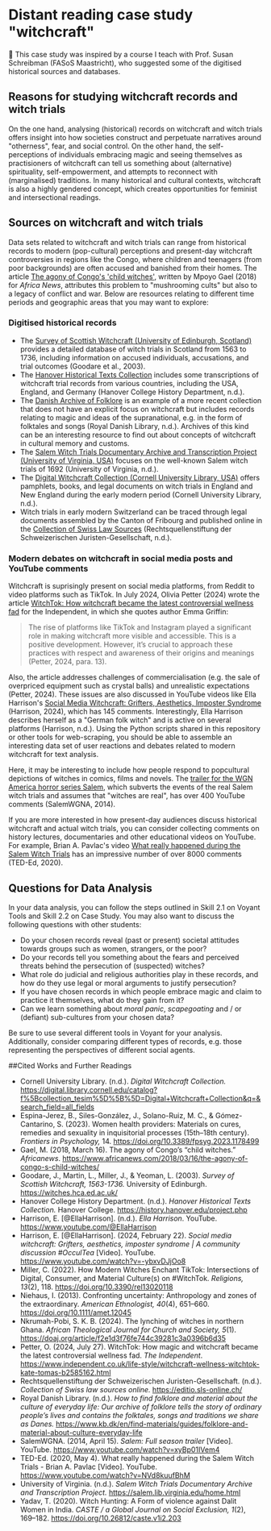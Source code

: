 # Distant reading case study "witchcraft"

🙌 This case study was inspired by a course I teach with Prof. Susan Schreibman (FASoS Maastricht), who suggested some of the digitised historical sources and databases. 

## Reasons for studying witchcraft records and witch trials

On the one hand, analysing (historical) records on witchcraft and witch trials offers insight into how societies construct and perpetuate narratives around "otherness", fear, and social control. On the other hand, the self-perceptions of individuals embracing magic and seeing themselves as practisioners of witchcraft can tell us something about (alternative) spirituality, self-empowerment, and attempts to reconnect with (marginalised) traditions. In many historical and cultural contexts, witchcraft is also a highly gendered concept, which creates opportunities for feminist and intersectional readings.

## Sources on witchcraft and witch trials

Data sets related to witchcraft and witch trials can range from historical records to modern (pop-cultural) perceptions and present-day witchcraft controversies in regions like the Congo, where children and teenagers (from poor backgrounds) are often accused and banished from their homes. The article [The agony of Congo's 'child witches'](https://www.africanews.com/2018/03/16/the-agony-of-congo-s-child-witches//), written by Mpoyo Gael (2018) for *Africa News*, attributes this problem to "mushrooming cults" but also to a legacy of conflict and war. Below are resources relating to different time periods and geographic areas that you may want to explore:

### Digitised historical records

- The [Survey of Scottish Witchcraft (University of Edinburgh, Scotland)](http://witches.hca.ed.ac.uk/) provides a detailed database of witch trials in Scotland from 1563 to 1736, including information on accused individuals, accusations, and trial outcomes (Goodare et al., 2003).
- The [Hanover Historical Texts Collection](https://history.hanover.edu/project.php) includes some transcriptions of witchcraft trial records from various countries, including the USA, England, and Germany (Hanover College History Department, n.d.).
- The [Danish Archive of Folklore](https://www.kb.dk/en/find-materials/guides/folklore-and-material-about-culture-everyday-life) is an example of a more recent collection that does not have an explicit focus on witchcraft but includes records relating to magic and ideas of the supranational, e.g. in the form of folktales and songs (Royal Danish Library, n.d.). Archives of this kind can be an interesting resource to find out about concepts of witchcraft in cultural memory and customs.
- The [Salem Witch Trials Documentary Archive and Transcription Project (University of Virginia, USA)](http://salem.lib.virginia.edu/) focuses on the well-known Salem witch trials of 1692 (University of Virginia, n.d.).
- The [Digital Witchcraft Collection (Cornell University Library, USA)](https://digital.library.cornell.edu/collections/witchcraft) offers pamphlets, books, and legal documents on witch trials in England and New England during the early modern period (Cornell University Library, n.d.).
- Witch trials in early modern Switzerland can be traced through legal documents assembled by the Canton of Fribourg and published online in the [Collection of Swiss Law Sources](https://editio.sls-online.ch/FR/I_2_8/) (Rechtsquellenstiftung der Schweizerischen Juristen-Gesellschaft, n.d.).

### Modern debates on witchcraft in social media posts and YouTube comments

Witchcraft is suprisingly present on social media platforms, from Reddit to video platforms such as TikTok. In July 2024, Olivia Petter (2024) wrote the article [WitchTok: How witchcraft became the latest controversial wellness fad](https://www.independent.co.uk/life-style/witchcraft-wellness-witchtok-kate-tomas-b2585162.html) for the Independent, in which she quotes author Emma Griffin:

> The rise of platforms like TikTok and Instagram played a significant role in making witchcraft more visible and accessible. This is a positive development. However, it’s crucial to approach these practices with respect and awareness of their origins and meanings (Petter, 2024, para. 13).

Also, the article addresses challenges of commercialisation (e.g. the sale of overpriced equipment such as crystal balls) and unrealistic expectations (Petter, 2024). These issues are also discussed in YouTube videos like Ella Harrison's [Social Media Witchcraft: Grifters, Aesthetics, Imposter Syndrome](https://www.youtube.com/watch?v=-ybxvDJjOo8) (Harrison, 2024), which has 145 comments. Interestingly, Ella Harrison describes herself as a "German folk witch" and is active on several platforms (Harrison, n.d.). Using the Python scripts shared in this repository or other tools for web-scraping, you should be able to assemble an interesting data set of user reactions and debates related to modern witchcraft for text analysis.

Here, it may be interesting to include how people respond to popcultural depictions of witches in comics, films and novels. The [trailer for the WGN America horror series Salem](https://www.youtube.com/watch?v=xyBp01IVem4), which subverts the events of the real Salem witch trials and assumes that "witches are real", has over 400 YouTube comments (SalemWGNA, 2014).

If you are more interested in how present-day audiences discuss historical witchcraft and actual witch trials, you can consider collecting comments on history lectures, documentaries and other educational videos on YouTube. For example, Brian A. Pavlac's video [What really happened during the Salem Witch Trials](https://www.youtube.com/watch?v=NVd8kuufBhM) has an impressive number of over 8000 comments (TED-Ed, 2020).

## Questions for Data Analysis

In your data analysis, you can follow the steps outlined in Skill 2.1 on Voyant Tools and Skill 2.2 on Case Study. You may also want to discuss the following questions with other students:

- Do your chosen records reveal (past or present) societal attitudes towards groups such as women, strangers, or the poor?
- Do your records tell you something about the fears and perceived threats behind the persecution of (suspected) witches?
- What role do judicial and religious authorities play in these records, and how do they use legal or moral arguments to justify persecution?
- If you have chosen records in which people embrace magic and claim to practice it themselves, what do they gain from it?
- Can we learn something about *moral panic*, *scapegoating* and / or (defiant) sub-cultures from your chosen data?

Be sure to use several different tools in Voyant for your analysis. Additionally, consider comparing different types of records, e.g. those representing the perspectives of different social agents.

##Cited Works and Further Readings

- Cornell University Library. (n.d.). *Digital Witchcraft Collection.* https://digital.library.cornell.edu/catalog?f%5Bcollection_tesim%5D%5B%5D=Digital+Witchcraft+Collection&q=&search_field=all_fields
- Espina-Jerez, B., Siles-González, J., Solano-Ruiz, M. C., & Gómez-Cantarino, S. (2023). Women health providers: Materials on cures, remedies and sexuality in inquisitorial processes (15th–18th century). *Frontiers in Psychology,* 14. https://doi.org/10.3389/fpsyg.2023.1178499
- Gael, M. (2018, March 16). The agony of Congo’s “child witches.” *Africanews*. https://www.africanews.com/2018/03/16/the-agony-of-congo-s-child-witches/
- Goodare, J., Martin, L., Miller, J., & Yeoman, L. (2003). *Survey of Scottish Witchcraft, 1563-1736.* University of Edinburgh. https://witches.hca.ed.ac.uk/
- Hanover College History Department. (n.d.). *Hanover Historical Texts Collection.* Hanover College. https://history.hanover.edu/project.php
- Harrison, E. [@EllaHarrison]. (n.d.). *Ella Harrison*. YouTube. https://www.youtube.com/@EllaHarrison
- Harrison, E. [@EllaHarrison]. (2024, February 22). *Social media witchcraft: Grifters, aesthetics, imposter syndrome | A community discussion #OcculTea* [Video]. YouTube. https://www.youtube.com/watch?v=-ybxvDJjOo8
- Miller, C. (2022). How Modern Witches Enchant TikTok: Intersections of Digital, Consumer, and Material Culture(s) on #WitchTok. *Religions, 13*(2), 118. https://doi.org/10.3390/rel13020118
- Niehaus, I. (2013). Confronting uncertainty: Anthropology and zones of the extraordinary. *American Ethnologist, 40*(4), 651–660. https://doi.org/10.1111/amet.12045
- Nkrumah-Pobi, S. K. B. (2024). The lynching of witches in northern Ghana. *African Theological Journal for Church and Society, 5*(1). https://doaj.org/article/f2e1d3f76fe744c39281c3a0396b6d35
- Petter, O. (2024, July 27). WitchTok: How magic and witchcraft became the latest controversial wellness fad. *The Independent*. https://www.independent.co.uk/life-style/witchcraft-wellness-witchtok-kate-tomas-b2585162.html
- Rechtsquellenstiftung der Schweizerischen Juristen-Gesellschaft. (n.d.). *Collection of Swiss law sources online.* https://editio.sls-online.ch/
- Royal Danish Library. (n.d.). *How to find folklore and material about the culture of everyday life: Our archive of folklore tells the story of ordinary people’s lives and contains the folktales, songs and traditions we share as Danes.* https://www.kb.dk/en/find-materials/guides/folklore-and-material-about-culture-everyday-life
- SalemWGNA. (2014, April 15). *Salem: Full season trailer* [Video]. YouTube. https://www.youtube.com/watch?v=xyBp01IVem4
- TED-Ed. (2020, May 4). What really happened during the Salem Witch Trials - Brian A. Pavlac [Video]. YouTube. https://www.youtube.com/watch?v=NVd8kuufBhM
- University of Virginia. (n.d.). *Salem Witch Trials Documentary Archive and Transcription Project.* https://salem.lib.virginia.edu/home.html
- Yadav, T. (2020). Witch Hunting: A Form of violence against Dalit Women in India. *CASTE / a Global Journal on Social Exclusion, 1*(2), 169–182. https://doi.org/10.26812/caste.v1i2.203
